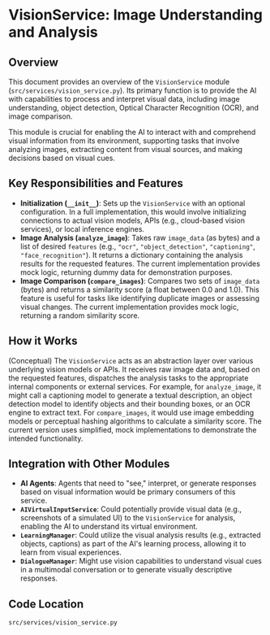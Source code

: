 # VisionService: Image Understanding and Analysis

## Overview

This document provides an overview of the `VisionService` module (`src/services/vision_service.py`). Its primary function is to provide the AI with capabilities to process and interpret visual data, including image understanding, object detection, Optical Character Recognition (OCR), and image comparison.

This module is crucial for enabling the AI to interact with and comprehend visual information from its environment, supporting tasks that involve analyzing images, extracting content from visual sources, and making decisions based on visual cues.

## Key Responsibilities and Features

*   **Initialization (`__init__`)**: Sets up the `VisionService` with an optional configuration. In a full implementation, this would involve initializing connections to actual vision models, APIs (e.g., cloud-based vision services), or local inference engines.
*   **Image Analysis (`analyze_image`)**: Takes raw `image_data` (as bytes) and a list of desired `features` (e.g., `"ocr"`, `"object_detection"`, `"captioning"`, `"face_recognition"`). It returns a dictionary containing the analysis results for the requested features. The current implementation provides mock logic, returning dummy data for demonstration purposes.
*   **Image Comparison (`compare_images`)**: Compares two sets of `image_data` (bytes) and returns a similarity score (a float between 0.0 and 1.0). This feature is useful for tasks like identifying duplicate images or assessing visual changes. The current implementation provides mock logic, returning a random similarity score.

## How it Works

(Conceptual) The `VisionService` acts as an abstraction layer over various underlying vision models or APIs. It receives raw image data and, based on the requested features, dispatches the analysis tasks to the appropriate internal components or external services. For example, for `analyze_image`, it might call a captioning model to generate a textual description, an object detection model to identify objects and their bounding boxes, or an OCR engine to extract text. For `compare_images`, it would use image embedding models or perceptual hashing algorithms to calculate a similarity score. The current version uses simplified, mock implementations to demonstrate the intended functionality.

## Integration with Other Modules

*   **AI Agents**: Agents that need to "see," interpret, or generate responses based on visual information would be primary consumers of this service.
*   **`AIVirtualInputService`**: Could potentially provide visual data (e.g., screenshots of a simulated UI) to the `VisionService` for analysis, enabling the AI to understand its virtual environment.
*   **`LearningManager`**: Could utilize the visual analysis results (e.g., extracted objects, captions) as part of the AI's learning process, allowing it to learn from visual experiences.
*   **`DialogueManager`**: Might use vision capabilities to understand visual cues in a multimodal conversation or to generate visually descriptive responses.

## Code Location

`src/services/vision_service.py`